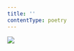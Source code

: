 ```yaml
---
title: ''
contentType: poetry
---
```


<section>

![](../Images/OBALKA01-0004592234.jpg)

</section>
